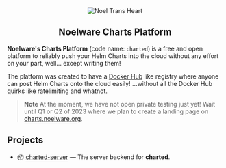 <div align="center">
  <img alt="Noel Trans Heart" src="https://cdn.floofy.dev/images/trans.png" />
  <h2>Noelware Charts Platform</h2>
</div>

**Noelware's Charts Platform** (code name: `charted`) is a free and open platform to reliably push your Helm Charts into the cloud without any effort on your part, well... except writing them!

The platform was created to have a [Docker Hub](https://hub.docker.com) like registry where anyone can post Helm Charts onto the cloud easily! ...without all the Docker Hub quirks like ratelimiting and whatnot.

> **Note** At the moment, we have not open private testing just yet! Wait until Q1 or Q2 of 2023 where we plan to create a landing page on [charts.noelware.org](https://charts.noelware.org).

## Projects
- 📦 [charted-server](https://github.com/charted-dev/charted) — The server backend for **charted**.
